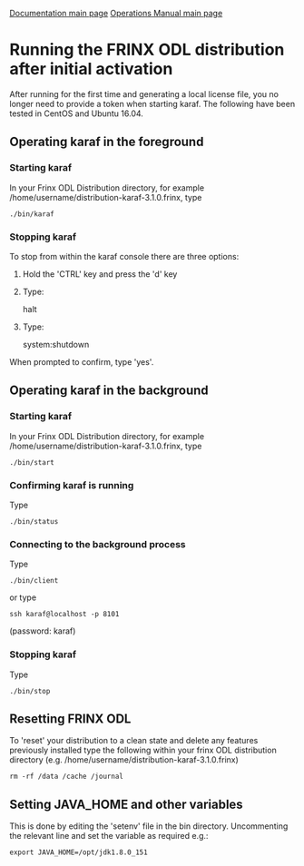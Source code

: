 [Documentation main page](https://frinxio.github.io/Frinx-docs/)
[Operations Manual main page](https://frinxio.github.io/Frinx-docs/FRINX_ODL_Distribution/Carbon/operations_manual.html)
# Running the FRINX ODL distribution after initial activation

After running for the first time and generating a local license file, you no longer need to provide a token when starting karaf.
The following have been tested in CentOS and Ubuntu 16.04.

## Operating karaf in the foreground
### Starting karaf
In your Frinx ODL Distribution directory, for example /home/username/distribution-karaf-3.1.0.frinx, type

    ./bin/karaf 

### Stopping karaf
To stop from within the karaf console there are three options:

1. Hold the 'CTRL' key and press the 'd' key 
2. Type:

    halt

3. Type:

    system:shutdown

When prompted to confirm, type 'yes'.

## Operating karaf in the background
### Starting karaf 
In your Frinx ODL Distribution directory, for example /home/username/distribution-karaf-3.1.0.frinx, type

    ./bin/start

### Confirming karaf is running
Type

    ./bin/status

### Connecting to the background process
Type

    ./bin/client

or type

    ssh karaf@localhost -p 8101

(password: karaf)

### Stopping karaf
Type

    ./bin/stop

## Resetting FRINX ODL
To 'reset' your distribution to a clean state and delete any features previously installed type the following within your frinx ODL distribution directory (e.g. /home/username/distribution-karaf-3.1.0.frinx)

    rm -rf /data /cache /journal

## Setting JAVA_HOME and other variables
This is done by editing the 'setenv' file in the bin directory. Uncommenting the relevant line and set the variable as required e.g.:
 
    export JAVA_HOME=/opt/jdk1.8.0_151